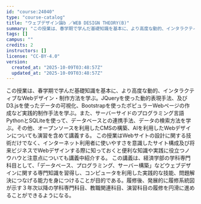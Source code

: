 ```yaml
---
id: "course:24040"
type: "course-catalog"
title: "ウェブデザイン論b ／WEB DESIGN THEORY(B)"
summary: "この授業は、春学期で学んだ基礎知識を基本に、より高度な動的、インタラクティブなWebデザイン・制作方法を学ぶ。JQueryを使った動的表現手法、及びD3.jsを使ったデータの可視化、Bootstrapを使ったポピュラーWebページの作成など…"
tags: []
campus: ""
credits: 2
instructors: []
license: "CC-BY-4.0"
version:
  created_at: "2025-10-09T03:48:57Z"
  updated_at: "2025-10-09T03:48:57Z"
---
```

この授業は、春学期で学んだ基礎知識を基本に、より高度な動的、インタラクティブなWebデザイン・制作方法を学ぶ。JQueryを使った動的表現手法、及びD3.jsを使ったデータの可視化、Bootstrapを使ったポピュラーWebページの作成など実践的制作手法を学ぶ。また、サーバーサイドのプログラミング言語PythonとSQLiteを使って、データベースとの連携手法、データの検索方法を学ぶ。その他、オープンソースを利用したCMSの構築、AIを利用したWebデザインについても演習を含めて講義する。 この授業はWebサイトの設計に関する技術だけでなく、インターネット利用者に使いやすさを意識したサイト構成及び将来ビジネスでWebデザインする際に知っておくと便利な知識や実践に役立つノウハウと注意点についても講義中紹介する。 この講義は、経済学部の学科専門科目として、「データベース、プログラミング、サーバー構築」などウェブデザインに関する専門知識を習得し、コンピュータを利用した実践的な技能、問題解決につなげる能力を身につけることが目的である。履修後、発展的に履修系統図が示す３年次以降の学科専門科目、教職関連科目、演習科目の履修を円滑に進めることができるようになる。
